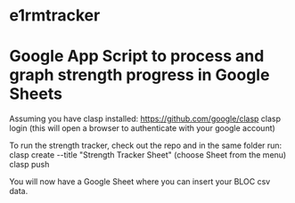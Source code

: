 # e1rmtracker
# Google App Script to process and graph strength progress in Google Sheets

Assuming you have clasp installed: https://github.com/google/clasp
clasp login  (this will open a browser to authenticate with your google account)

To run the strength tracker, check out the repo and in the same folder run:
clasp create --title "Strength Tracker Sheet"  (choose Sheet from the menu)
clasp push

You will now have a Google Sheet where you can insert your BLOC csv data.
